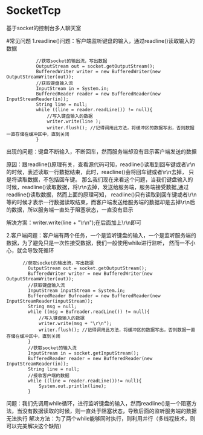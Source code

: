# SocketTcp
基于socket的控制台多人聊天室

#常见问题
1.readline()问题：客户端监听键盘的输入，通过readline()读取输入的数据

               //获取socket的输出流，写出数据
               OutputStream out = socket.getOutputStream();
               BufferedWriter writer = new BufferedWriter(new OutputStreamWriter(out));
               //获取键盘输入流
               InputStream in = System.in;
               BufferedReader reader = new BufferedReader(new InputStreamReader(in));
               String line = null;
               while ((line = reader.readLine()) != null){
                   //写入键盘输入的数据
                   writer.write(line );
                   writer.flush(); //记得调用此方法，将缓冲区的数据写出，否则数据一直存储在缓冲区中，直到关闭
               }
               
 出现的问题：键盘不断输入，不断回车，然而服务端却没有显示客户端发送的数据
 
 原因：跟readline()原理有关，查看源代码可知，readline()读取到回车键或者\r\n的时候，表述读取一行数据结束，此时，readline()会将回车键或者\r\n去掉，
 只是将读取数据，不包括回车键。
 那么我们现在来看这个问题，当我们键盘输入的时候，readline()读取数据，将\r\n去掉，发送给服务端，服务端接受数据,通过readline()读取数据，然而上面的原理可知，
 readline()只有读取到回车键或者\r\n等的时候才表示一行数据读取结束，而客户端发送给服务端的数据却是去掉\r\n后的数据，所以服务端一直处于阻塞状态，一直没有显示
 
 解决方案：writer.write(line + "\r\n");在后面加上\r\n即可
 
 
 
 2.客户端问题：客户端有两个任务，一个是监听键盘的输入，一个是监听服务端的数据，为了避免只是一次性接受数据，我们一般使用while进行监听，
 然而一不小心，就会导致死循环
 
          //获取socket的输出流，写出数据
            OutputStream out = socket.getOutputStream();
            BufferedWriter writer = new BufferedWriter(new OutputStreamWriter(out));
            //获取键盘输入流
            InputStream inputStream = System.in;
            BufferedReader Bufreader = new BufferedReader(new InputStreamReader(inputStream));
            String msg = null;
            while ((msg = Bufreader.readLine()) != null){
                //写入键盘输入的数据
                writer.write(msg + "\r\n");
                writer.flush(); //记得调用此方法，将缓冲区的数据写出，否则数据一直存储在缓冲区中，直到关闭
            }
            //获取socket的输入流
            InputStream in = socket.getInputStream();
            BufferedReader reader = new BufferedReader(new InputStreamReader(in));
            String line = null;
            //接收客户端的数据
            while ((line = reader.readLine())!= null){
                System.out.println(line);
            }
 问题：我们先调用while循环，进行监听键盘的输入，然而readline()是一个阻塞方法，当没有数据读取的时候，则一直处于阻塞状态，导致后面的监听服务端的数据无法执行
 解决方法：为了两个while能够同时执行，则利用并行（多线程技术，则可以完美解决这个缺陷）
 
 
